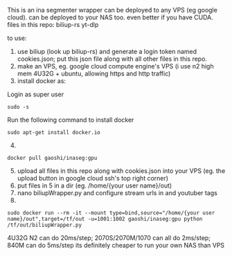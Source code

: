 This is an ina segmenter wrapper can be deployed to any VPS (eg google cloud). can be deployed to your NAS too. even better if you have CUDA.
files in this repo: 
biliup-rs
yt-dlp

to use:
1. use biliup (look up biliup-rs) and generate a login token named cookies.json; put this json file along with all other files in this repo.
2. make an VPS, eg. google cloud compute engine's VPS (i use n2 high mem 4U32G + ubuntu, allowing https and http traffic)
3. install docker as:

Login as super user

    sudo -s

Run the following command to install docker

    sudo apt-get install docker.io

4. 

    docker pull gaoshi/inaseg:gpu
    
5. upload all files in this repo along with cookies.json into your VPS (eg. the upload button in google cloud ssh's top right corner)
6. put files in 5 in a dir (eg. /home/{your user name}/out)
7. nano biliupWrapper.py and configure stream urls in and youtuber tags 
8. 

    sudo docker run --rm -it --mount type=bind,source="/home/{your user name}/out",target=/tf/out -u=1001:1002 gaoshi/inaseg:gpu python /tf/out/biliupWrapper.py

4U32G N2 can do 20ms/step; 2070S/2070M/1070 can all do 2ms/step; 840M can do 5ms/step
its definitely cheaper to run your own NAS than VPS
